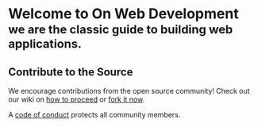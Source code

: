 # Welcome to On Web Development </br><small>we are the classic guide to building web applications.</small></br>

## Contribute to the Source

We encourage contributions from the open source community! Check out our wiki on [how to proceed](https://github.com/wurde/onwebdevelopment/wiki/Contributing) or [fork it now](https://github.com/wurde/onwebdevelopment/fork).

A [code of conduct](https://github.com/wurde/onwebdevelopment/blob/master/CODE_OF_CONDUCT.md) protects all community members.
